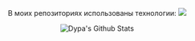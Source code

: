 
<p align="center">
    В моих репозиториях использованы технологии:
    <img src="https://skillicons.dev/icons?i=php,go,js,typescript,html,css,mysql,postgres,git,docker,postman,symfony,solidjs" />
</p>

<div align="center">
  <img align="center" src="https://github-readme-stats.vercel.app/api?username=dypa&&show_icons=true&title_color=f8afad&icon_color=f8afad&text_color=f8afad&bg_color=343a4a" alt="Dypa's Github Stats">
</div>
